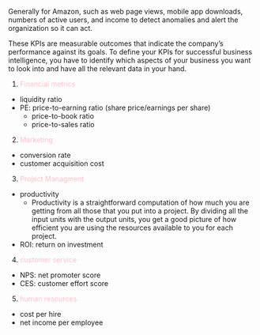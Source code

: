 Generally for Amazon, such as web page views, mobile app downloads, numbers of active users, and income to detect anomalies and alert the organization so it can act.

 These KPIs are measurable outcomes that indicate the company’s performance against its goals. To define your KPIs for successful business intelligence, you have to identify which aspects of your business you want to look into and have all the relevant data in your hand.
 
 1. <font color ='pink'>Financial metrics</font>
 * liquidity ratio
 * PE: price-to-earning ratio (share price/earnings per share)
	 * price-to-book ratio
	 * price-to-sales ratio
 
 2. <font color ='pink'>Marketing</font>
 * conversion rate
 * customer acquisition cost
 
 3. <font color ='pink'>Project Managment</font>
 * productivity
	 * Productivity is a straightforward computation of how much you are getting from all those that you put into a project. By dividing all the input units with the output units, you get a good picture of how efficient you are using the resources available to you for each project.
 * ROI: return on investment
	 
 4. <font color ='pink'>customer service </font>
 * NPS: net promoter score
 * CES: customer effort score
 
 5. <font color ='pink'>human resources</font>
 * cost per hire
 * net income per employee